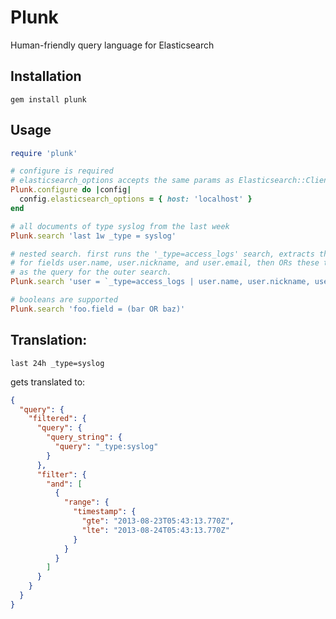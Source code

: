 Plunk
=====

Human-friendly query language for Elasticsearch

## Installation
```
gem install plunk
```

## Usage
```ruby
require 'plunk'

# configure is required
# elasticsearch_options accepts the same params as Elasticsearch::Client
Plunk.configure do |config|
  config.elasticsearch_options = { host: 'localhost' }
end

# all documents of type syslog from the last week
Plunk.search 'last 1w _type = syslog'

# nested search. first runs the '_type=access_logs' search, extracts the values
# for fields user.name, user.nickname, and user.email, then ORs these together
# as the query for the outer search.
Plunk.search 'user = `_type=access_logs | user.name, user.nickname, user.email`'

# booleans are supported
Plunk.search 'foo.field = (bar OR baz)'
```


## Translation:

```last 24h _type=syslog```

gets translated to:

```json
{
  "query": {
    "filtered": {
      "query": {
        "query_string": {
          "query": "_type:syslog"
        }
      },
      "filter": {
        "and": [
          {
            "range": {
              "timestamp": {
                "gte": "2013-08-23T05:43:13.770Z",
                "lte": "2013-08-24T05:43:13.770Z"
              }
            }
          }
        ]
      }
    }
  }
}
```
